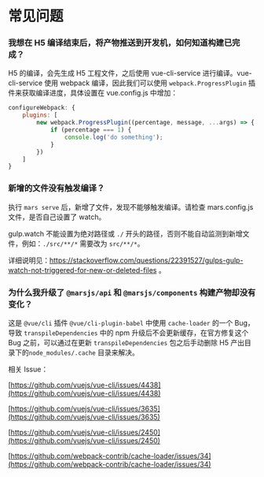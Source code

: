 # 常见问题

### 我想在 H5 编译结束后，将产物推送到开发机，如何知道构建已完成？

H5 的编译，会先生成 H5 工程文件，之后使用 vue-cli-service 进行编译。vue-cli-service 使用 webpack 编译，因此我们可以使用 `webpack.ProgressPlugin` 插件来获取编译进度，具体设置在 vue.config.js 中增加：

```js
configureWebpack: {
    plugins: [
        new webpack.ProgressPlugin((percentage, message, ...args) => {
            if (percentage === 1) {
                console.log('do something');
            }
        })
    ]
}
```

### 新增的文件没有触发编译？

执行 `mars serve` 后，新增了文件，发现不能够触发编译。请检查 mars.config.js 文件，是否自己设置了 watch。

gulp.watch 不能设置为绝对路径或 `./` 开头的路径，否则不能自动监测到新增文件，例如：`./src/**/*` 需要改为 `src/**/*`。

详细说明见：https://stackoverflow.com/questions/22391527/gulps-gulp-watch-not-triggered-for-new-or-deleted-files 。

### 为什么我升级了 `@marsjs/api` 和 `@marsjs/components` 构建产物却没有变化？

这是 `@vue/cli` 插件 `@vue/cli-plugin-babel` 中使用 `cache-loader` 的一个 Bug，导致 `transpileDependencies` 中的 npm 升级后不会更新缓存，在官方修复这个 Bug 之前，可以通过在更新 `transpileDependencies` 包之后手动删除 H5 产出目录下的`node_modules/.cache` 目录来解决。

相关 Issue：

[https://github.com/vuejs/vue-cli/issues/4438](https://github.com/vuejs/vue-cli/issues/4438)

[https://github.com/vuejs/vue-cli/issues/3635](https://github.com/vuejs/vue-cli/issues/3635)

[https://github.com/vuejs/vue-cli/issues/2450](https://github.com/vuejs/vue-cli/issues/2450)

[https://github.com/webpack-contrib/cache-loader/issues/34](https://github.com/webpack-contrib/cache-loader/issues/34)